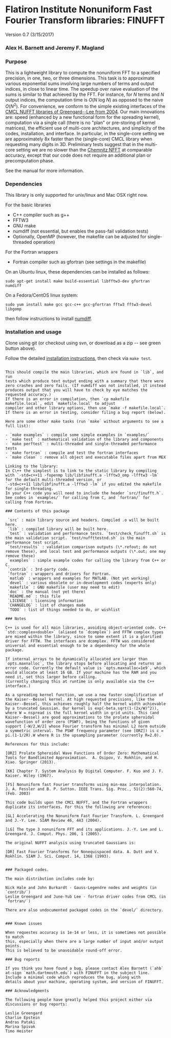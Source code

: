 # Flatiron Institute Nonuniform Fast Fourier Transform libraries: FINUFFT

Version 0.7  (3/15/2017)

### Alex H. Barnett and Jeremy F. Magland

### Purpose

This is a lightweight library to compute the nonuniform FFT to a specified precision, in one, two, or three dimensions.
This task is to approximate various exponential sums involving large numbers of terms and output indices, in close to linear time.
The speedup over naive evaluation of the sums is similar to that achieved by the FFT. For instance, for _N_ terms and _N_ output indices, the computation time is _O_(_N_ log _N_) as opposed to the naive _O_(_N_<sup>2</sup>).
For convenience, we conform to the simple existing interfaces of the
[CMCL NUFFT libraries of Greengard--Lee from 2004](http://www.cims.nyu.edu/cmcl/nufft/nufft.html).
Our main innovations are: speed (enhanced by a new functional form for the spreading kernel), computation via a single call (there is no "plan" or pre-storing of kernel matrices), the efficient use of multi-core architectures, and simplicity of the codes, installation, and interface.
In particular, in the single-core setting we are approximately 8x faster than the (single-core) CMCL library when requesting many digits in 3D.
Preliminary tests suggest that in the multi-core setting we are no slower than the [Chemnitz NFFT](https://www-user.tu-chemnitz.de/~potts/nfft/) at comparable accuracy, except that our code does not require an additional plan or precomputation phase.

See the manual for more information.

### Dependencies

This library is only supported for unix/linux and Mac OSX right now.

For the basic libraries

- C++ compiler such as g++
- FFTW3
- GNU make
- numdiff (not essential, but enables the pass-fail validation tests)
- Optionally, OpenMP (however, the makefile can be adjusted for single-threaded operation)

For the Fortran wrappers

- Fortran compiler such as gfortran (see settings in the makefile)

On an Ubuntu linux, these dependencies can be installed as follows:
```
sudo apt-get install make build-essential libfftw3-dev gfortran numdiff
```
On a Fedora/CentOS linux system:
```
sudo yum install make gcc gcc-c++ gcc-gfortran fftw3 fftw3-devel libgomp
```
then follow instructions to install [numdiff](http://www.nongnu.org/numdiff).


### Installation and usage

Clone using git (or checkout using svn, or download as a zip -- see green button above).

Follow the detailed [installation instructions](INSTALL.md), then check via `make test`.
```

This should compile the main libraries, which are found in `lib`, and run
tests which produce text output ending with a summary that there were zero crashes and zero fails. (If numdiff was not installed, it instead produces output that you will have to check by eye matches the requested accuracy.)
If there is an error in compilation, then `cp makefile makefile.local`, edit `makefile.local` to adjust
compiler and other library options, then use `make -f makefile.local`.
If there is an error in testing, consider filing a bug report (below).

Here are some other make tasks (run `make` without arguments to see a full list):

- `make examples` : compile some simple examples in `examples/`
- `make test` : mathematical validation of the library and components
- `make perftest` : multi-threaded and single-threaded performance tests
- `make fortran` : compile and test the fortran interfaces
- `make clean` : remove all object and executable files apart from MEX

Linking to the library:
In C\++ the simplest is to link to the static library by compiling with `-std=c++11 -fopenmp lib/libfinufft.a -lfftw3_omp -lfftw3 -lm` for the default multi-threaded version, or
`-std=c++11 lib/libfinufft.a -lfftw3 -lm` if you edited the makefile for single-threading.
In your C++ code you will need to include the header `src/finufft.h`.
See codes in `examples/` for calling from C, and `fortran/` for calling from Fortran.

### Contents of this package

 `src` : main library source and headers. Compiled .o will be built here.  
 `lib` : compiled library will be built here.  
 `test` : validation and performance tests. `test/check_finufft.sh` is the main validation script. `test/nuffttestnd.sh` is the main performance test script.  
 `test/results` : validation comparison outputs (\*.refout; do not remove these), and local test and performance outputs (\*.out; one may remove these)
 `examples` : simple example codes for calling the library from C++ or C.  
 `contrib` : 3rd-party code.  
 `fortran` : wrappers and drivers for Fortran.   
 `matlab` : wrappers and examples for MATLAB. (Not yet working)  
 `devel` : various obsolete or in-development codes (experts only)  
 `makefile` : GNU makefile (user may need to edit)  
 `doc` : the manual (not yet there)  
 `README.md` : this file  
 `LICENSE` : licensing information  
 `CHANGELOG` : list of changes made  
 `TODO` : list of things needed to do, or wishlist  

### Notes

C++ is used for all main libraries, avoiding object-oriented code. C++ `std::complex<double>` (aliased to `dcomplex`) and FFTW complex types are mixed within the library, since to some extent it is a glorified driver for FFTW. The interfaces are dcomplex. FFTW was considered universal and essential enough to be a dependency for the whole package.

If internal arrays to be dynamically allocated are larger than `opts.maxnalloc`, the library stops before allocating and returns an error code. Currently the default value is `opts.maxnalloc=1e9`, which would allocate at least 16 GB. If your machine has the RAM and you need it, set this larger before calling.
(Currently changing this at runtime is only available via the C++ interface.)

As a spreading kernel function, we use a new faster simplification of the Kaiser--Bessel kernel. At high requested precisions, like the Kaiser--Bessel, this achieves roughly half the kernel width achievable by a truncated Gaussian. Our kernel is exp(-beta.sqrt(1-(2x/W)^2)), where W = nspread is the full kernel width in grid units. This (and Kaiser--Bessel) are good approximations to the prolate spheroidal wavefunction of order zero (PSWF), being the functions of given support [-W/2,W/2] whose Fourier transform has minimal L2 norm outside a symmetric interval. The PSWF frequency parameter (see [ORZ]) is c = pi.(1-1/2R).W where R is the upsampling parameter (currently R=2.0).

References for this include:

[ORZ] Prolate Spheroidal Wave Functions of Order Zero: Mathematical Tools for Bandlimited Approximation.  A. Osipov, V. Rokhlin, and H. Xiao. Springer (2013).

[KK] Chapter 7. System Analysis By Digital Computer. F. Kuo and J. F. Kaiser. Wiley (1967).

[FS] Nonuniform fast Fourier transforms using min-max interpolation.
J. A. Fessler and B. P. Sutton. IEEE Trans. Sig. Proc., 51(2):560-74, (Feb. 2003)

This code builds upon the CMCL NUFFT, and the Fortran wrappers duplicate its interfaces. For this the following are references:

[GL] Accelerating the Nonuniform Fast Fourier Transform. L. Greengard and J.-Y. Lee. SIAM Review 46, 443 (2004).

[LG] The type 3 nonuniform FFT and its applications. J.-Y. Lee and L. Greengard. J. Comput. Phys. 206, 1 (2005).

The original NUFFT analysis using truncated Gaussians is:

[DR] Fast Fourier Transforms for Nonequispaced data. A. Dutt and V. Rokhlin. SIAM J. Sci. Comput. 14, 1368 (1993). 


### Packaged codes.

The main distribution includes code by:

Nick Hale and John Burkardt - Gauss-Legendre nodes and weights (in `contrib/`)   
Leslie Greengard and June-Yub Lee - fortran driver codes from CMCL (in `fortran/`)  

There are also undocumented packaged codes in the `devel/` directory.


### Known issues

When requestes accuracy is 1e-14 or less, it is sometimes not possible to match
this, especially when there are a large number of input and/or output points.
This is believed to be unavoidable round-off error.

### Bug reports

If you think you have found a bug, please contact Alex Barnett (`ahb`
at-sign `math.dartmouth.edu`) with FINUFFT in the subject line.
Include a minimal code which reproduces the bug, along with
details about your machine, operating system, and version of FINUFFT.

### Acknowledgments

The following people have greatly helped this project either via discussions or bug reports:

Leslie Greengard  
Charlie Epstein  
Andras Pataki  
Marina Spivak  
Timo Heister  
